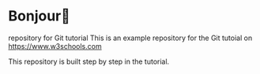 # Bonjour🤗 
repository for Git tutorial
This is an example repository for the Git tutoial on https://www.w3schools.com

This repository is built step by step in the tutorial.
